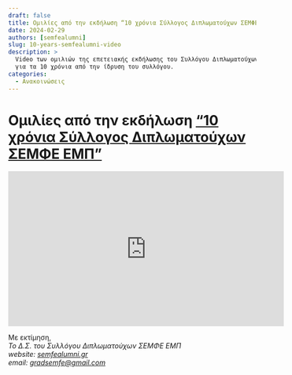 ```yaml
---
draft: false
title: Ομιλίες από την εκδήλωση “10 χρόνια Σύλλογος Διπλωματούχων ΣΕΜΦΕ ΕΜΠ”
date: 2024-02-29
authors: [semfealumni]
slug: 10-years-semfealumni-video
description: >
  Video των ομιλιών της επετειακής εκδήλωσης του Συλλόγου Διπλωματούχων ΣΕΜΦΕ
  για τα 10 χρόνια από την ίδρυση του συλλόγου.
categories:
  - Ανακοινώσεις
---
```


# Ομιλίες από την εκδήλωση [“10 χρόνια Σύλλογος Διπλωματούχων ΣΕΜΦΕ ΕΜΠ”](../events/10-years-semfealumni/10-years-semfealumni.md)

<iframe width="560" height="315" src="https://www.youtube.com/embed/Yk0Ei54iM38?si=gAFcVVvmn9jZsWq-" title="Ομιλίες από την εκδήλωση “10 χρόνια Σύλλογος Διπλωματούχων ΣΕΜΦΕ ΕΜΠ”" frameborder="0" allow="accelerometer; autoplay; clipboard-write; encrypted-media; gyroscope; picture-in-picture; web-share" referrerpolicy="strict-origin-when-cross-origin" allowfullscreen></iframe>

Με εκτίμηση,<br/>
*Το Δ.Σ. του Συλλόγου Διπλωματούχων ΣΕΜΦΕ ΕΜΠ*<br/>
*website: [semfealumni.gr](https://semfealumni.gr)*<br/>
*email: [gradsemfe@gmail.com](mailto:gradsemfe@gmail.com)*
